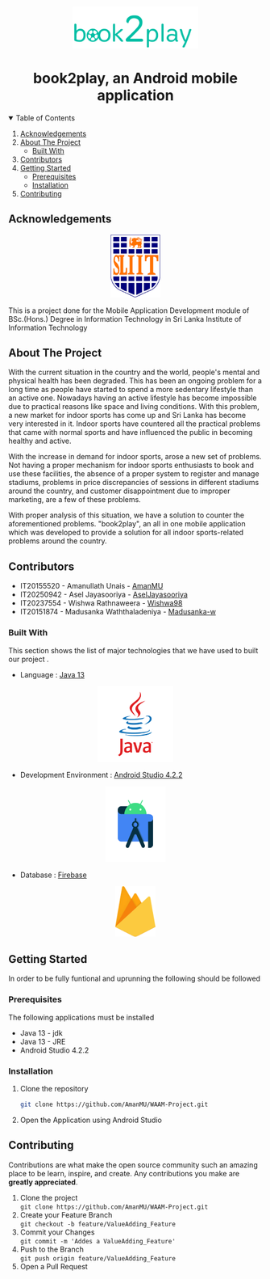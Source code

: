 <!--
*** Thanks for checking out the Best-README-Template. If you have a suggestion
*** that would make this better, please fork the repo and create a pull request
*** or simply open an issue with the tag "enhancement".
*** Thanks again! Now go create something AMAZING! :D
-->



<!-- PROJECT SHIELDS -->
<!--
*** I'm using markdown "reference style" links for readability.
*** Reference links are enclosed in brackets [ ] instead of parentheses ( ).
*** See the bottom of this document for the declaration of the reference variables
*** for contributors-url, forks-url, etc. This is an optional, concise syntax you may use.
*** https://www.markdownguide.org/basic-syntax/#reference-style-links
-->

<!-- PROJECT LOGO -->
<br />
<p align="center">
    <img src="readmeImages/logo.png" alt="Logo" width="250" height="auto">

  <h1 align="center">book2play, an Android mobile application</h1>

</p>



<!-- TABLE OF CONTENTS -->
<details open="open">
  <summary>Table of Contents</summary>
  <ol>
    <li><a href="#acknowledgements">Acknowledgements</a></li>
    <li>
      <a href="#about-the-project">About The Project</a>
      <ul>
        <li><a href="#built-with">Built With</a></li>
      </ul>
    </li>
    <li><a href="#contributors">Contributors</a></li>
    <li>
      <a href="#getting-started">Getting Started</a>
      <ul>
        <li><a href="#prerequisites">Prerequisites</a></li>
        <li><a href="#installation">Installation</a></li>
      </ul>
    </li>
    <!--<li><a href="#roadmap">Roadmap</a></li>-->
    <li><a href="#contributing">Contributing</a></li>
    <!-- <li><a href="#license">License</a></li> -->
  </ol>
</details>

## Acknowledgements

<p align="center"><a href="https://www.sliit.lk/" target="_blank"><img src="readmeImages/SLIIT_Logo_Crest.png" width="100"></a></p>

This is a project done for the Mobile Application Development module of BSc.(Hons.) Degree in Information Technology in Sri Lanka Institute of Information Technology


<!-- ABOUT THE PROJECT -->
## About The Project

<!--[![Product Name Screen Shot][product-screenshot]](https://example.com)-->
<p>
With the current situation in the country and the world, people's mental and physical health has been degraded. This has been an ongoing problem for a long time as people have started to spend a more sedentary lifestyle than an active one. Nowadays having an active lifestyle has become impossible due to practical reasons like space and living conditions. With this problem, a new market for indoor sports has come up and Sri Lanka has become very interested in it. Indoor sports have countered all the practical problems that came with normal sports and have influenced the public in becoming healthy and active.
</p><p>
With the increase in demand for indoor sports, arose a new set of problems. Not having a proper mechanism for indoor sports enthusiasts to book and use these facilities, the absence of a proper system to register and manage stadiums, problems in price discrepancies of sessions in different stadiums around the country, and customer disappointment due to improper marketing, are a few of these problems. 
</p><p>
With proper analysis of this situation, we have a solution to counter the aforementioned problems. "book2play", an all in one mobile application which was developed to provide a solution for all indoor sports-related problems around the country.  
</p>

<!-- ACKNOWLEDGEMENTS  -->
## Contributors
* IT20155520 - Amanullath Unais - [AmanMU](https://github.com/AmanMU)
* IT20250942 - Asel Jayasooriya - [AselJayasooriya](https://github.com/AselJayasooriya)
* IT20237554 - Wishwa Rathnaweera - [Wishwa98](https://github.com/Wishwa98)
* IT20151874 - Madusanka Waththaladeniya - [Madusanka-w](https://github.com/Madusanka-w)



### Built With

This section shows the list of major technologies that we have used to  built our project . 
* Language : [Java 13](https://www.java.com/en/)




<p align="center"><a href="https://www.java.com/en/" target="_blank"><img src="readmeImages/java.png" width="150"></a></p>



* Development Environment : [Android Studio 4.2.2](https://developer.android.com/studio?gclsrc=ds&gclsrc=ds&gclid=CMfRvbCWqPACFZSzjgodgn8HSg)

<p align="center"><a href="https://developer.android.com/studio?gclsrc=ds&gclsrc=ds&gclid=CMfRvbCWqPACFZSzjgodgn8HSg" target="_blank"><img src="readmeImages/androidStudio.png" width="120" height="150"></a></p>

* Database : [Firebase](https://firebase.google.com/?gclsrc=ds&gclsrc=ds&gclid=COjAs9qXqPACFZKtjgodGfUPrg)

<p align="center"><a href="https://firebase.google.com/?gclsrc=ds&gclsrc=ds&gclid=COjAs9qXqPACFZKtjgodGfUPrg" target="_blank"><img src="readmeImages/firebase-logo.png" width="80" height="100"></a></p>



<!-- GETTING STARTED -->
## Getting Started

In order to be fully funtional and uprunning the following should be followed

### Prerequisites

The following applications must be installed
* Java 13 - jdk
* Java 13 - JRE
* Android Studio 4.2.2
<!--
  ```sh
  npm install npm@latest -g
  ```
-->


### Installation


1. Clone the repository
   ```sh
   git clone https://github.com/AmanMU/WAAM-Project.git
   ```
2. Open the Application using Android Studio


 
<!--   ```
7. Enter your API in `config.js`
   ```JS
   const API_KEY = 'ENTER YOUR API';
   ```
   -->



<!-- USAGE EXAMPLES 
## Usage

Use this space to show useful examples of how a project can be used. Additional screenshots, code examples and demos work well in this space. You may also link to more resources.

_For more examples, please refer to the [Documentation](https://example.com)_-->



<!-- ROADMAP
## Roadmap

See the [open issues](https://github.com/othneildrew/Best-README-Template/issues) for a list of proposed features (and known issues).

 -->

<!-- CONTRIBUTING -->
## Contributing

Contributions are what make the open source community such an amazing place to be learn, inspire, and create. Any contributions you make are **greatly appreciated**.

1. Clone the project <br>`git clone https://github.com/AmanMU/WAAM-Project.git`
2. Create your Feature Branch<br> `git checkout -b feature/ValueAdding_Feature`
3. Commit your Changes <br>`git commit -m 'Addes a ValueAdding_Feature'`
4. Push to the Branch <br>`git push origin feature/ValueAdding_Feature`
5. Open a Pull Request



<!-- LICENSE 
## License

Distributed under the MIT License. See `LICENSE` for more information.-->



<!-- CONTACT 
## Contact
-->




<!-- MARKDOWN LINKS & IMAGES -->
<!-- https://www.markdownguide.org/basic-syntax/#reference-style-links -->
[contributors-shield]: https://img.shields.io/github/contributors/othneildrew/Best-README-Template.svg?style=for-the-badge
[contributors-url]: https://github.com/othneildrew/Best-README-Template/graphs/contributors
[forks-shield]: https://img.shields.io/github/forks/othneildrew/Best-README-Template.svg?style=for-the-badge
[forks-url]: https://github.com/othneildrew/Best-README-Template/network/members
[stars-shield]: https://img.shields.io/github/stars/othneildrew/Best-README-Template.svg?style=for-the-badge
[stars-url]: https://github.com/othneildrew/Best-README-Template/stargazers
[issues-shield]: https://img.shields.io/github/issues/othneildrew/Best-README-Template.svg?style=for-the-badge
[issues-url]: https://github.com/othneildrew/Best-README-Template/issues
[license-shield]: https://img.shields.io/github/license/othneildrew/Best-README-Template.svg?style=for-the-badge
[license-url]: https://github.com/othneildrew/Best-README-Template/blob/master/LICENSE.txt
[linkedin-shield]: https://img.shields.io/badge/-LinkedIn-black.svg?style=for-the-badge&logo=linkedin&colorB=555
[linkedin-url]: https://linkedin.com/in/othneildrew
[product-screenshot]: images/screenshot.png
